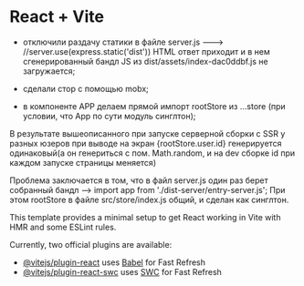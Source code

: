 # React + Vite

- отключили раздачу статики в файле server.js ---> //server.use(express.static('dist')) HTML ответ приходит и в нем сгенерированный бандл JS из dist/assets/index-dac0ddbf.js не загружается;

- сделали стор с помощью mobx;
- в компоненте APP делаем прямой импорт  rootStore из ...store (при условии, что App по сути модуль синглтон);

В результате вышеописанного при запуске серверной сборки с SSR у разных юзеров при выводе на экран {rootStore.user.id} генерируется одинаковый(а он генериться с пом. Math.random, и на dev сборке id при каждом запуске страницы меняется)

Проблема заключается в том, что в файл server.js один раз берет собранный бандл 
--> import app from './dist-server/entry-server.js';
При этом rootStore в файле src/store/index.js общий, и сделан как синглтон.

This template provides a minimal setup to get React working in Vite with HMR and some ESLint rules.

Currently, two official plugins are available:

- [@vitejs/plugin-react](https://github.com/vitejs/vite-plugin-react/blob/main/packages/plugin-react/README.md) uses [Babel](https://babeljs.io/) for Fast Refresh
- [@vitejs/plugin-react-swc](https://github.com/vitejs/vite-plugin-react-swc) uses [SWC](https://swc.rs/) for Fast Refresh
